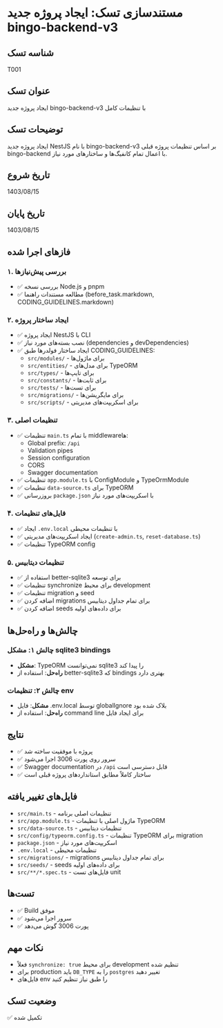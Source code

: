 # مستندسازی تسک: ایجاد پروژه جدید bingo-backend-v3

## شناسه تسک
T001

## عنوان تسک
ایجاد پروژه جدید bingo-backend-v3 با تنظیمات کامل

## توضیحات تسک
ایجاد پروژه جدید NestJS با نام bingo-backend-v3 بر اساس تنظیمات پروژه قبلی bingo-backend با اعمال تمام کانفیگ‌ها و ساختارهای مورد نیاز.

## تاریخ شروع
1403/08/15

## تاریخ پایان
1403/08/15

## فازهای اجرا شده

### ۱. بررسی پیش‌نیازها
- ✅ بررسی نسخه Node.js و pnpm
- ✅ مطالعه مستندات راهنما (before_task.markdown, CODING_GUIDELINES.markdown)

### ۲. ایجاد ساختار پروژه
- ✅ ایجاد پروژه NestJS با CLI
- ✅ نصب بسته‌های مورد نیاز (dependencies و devDependencies)
- ✅ ایجاد ساختار فولدرها طبق CODING_GUIDELINES:
  - `src/modules/` - برای ماژول‌ها
  - `src/entities/` - برای مدل‌های TypeORM
  - `src/types/` - برای تایپ‌ها
  - `src/constants/` - برای ثابت‌ها
  - `src/tests/` - برای تست‌ها
  - `src/migrations/` - برای مایگریشن‌ها
  - `src/scripts/` - برای اسکریپت‌های مدیریتی

### ۳. تنظیمات اصلی
- ✅ تنظیمات `main.ts` با تمام middlewareها:
  - Global prefix: `/api`
  - Validation pipes
  - Session configuration
  - CORS
  - Swagger documentation
- ✅ تنظیمات `app.module.ts` با ConfigModule و TypeOrmModule
- ✅ تنظیمات `data-source.ts` برای TypeORM
- ✅ بروزرسانی `package.json` با اسکریپت‌های مورد نیاز

### ۴. فایل‌های تنظیمات
- ✅ ایجاد `.env.local` با تنظیمات محیطی
- ✅ ایجاد اسکریپت‌های مدیریتی (`create-admin.ts`, `reset-database.ts`)
- ✅ تنظیمات TypeORM config

### ۵. تنظیمات دیتابیس
- ✅ استفاده از better-sqlite3 برای توسعه
- ✅ تنظیمات synchronize برای محیط development
- ✅ تنظیمات migration و seed
- ✅ اضافه کردن migrations برای تمام جداول دیتابیس
- ✅ اضافه کردن seeds برای داده‌های اولیه

## چالش‌ها و راه‌حل‌ها

### چالش ۱: مشکل sqlite3 bindings
- **مشکل**: TypeORM نمی‌توانست sqlite3 را پیدا کند
- **راه‌حل**: استفاده از better-sqlite3 که bindings بهتری دارد

### چالش ۲: تنظیمات env
- **مشکل**: فایل .env.local توسط globalIgnore بلاک شده بود
- **راه‌حل**: استفاده از command line برای ایجاد فایل

## نتایج
- ✅ پروژه با موفقیت ساخته شد
- ✅ سرور روی پورت 3006 اجرا می‌شود
- ✅ Swagger documentation در `/api` قابل دسترسی است
- ✅ ساختار کاملاً مطابق استانداردهای پروژه قبلی است

## فایل‌های تغییر یافته
- `src/main.ts` - تنظیمات اصلی برنامه
- `src/app.module.ts` - ماژول اصلی با تنظیمات TypeORM
- `src/data-source.ts` - تنظیمات دیتابیس
- `src/config/typeorm.config.ts` - تنظیمات TypeORM برای migration
- `package.json` - اسکریپت‌های مورد نیاز
- `.env.local` - تنظیمات محیطی
- `src/migrations/` - migrations برای تمام جداول دیتابیس
- `src/seeds/` - seeds برای داده‌های اولیه
- `src/**/*.spec.ts` - فایل‌های تست unit

## تست‌ها
- ✅ Build موفق
- ✅ سرور اجرا می‌شود
- ✅ پورت 3006 گوش می‌دهد

## نکات مهم
- فعلاً `synchronize: true` برای محیط development تنظیم شده
- برای production باید `DB_TYPE` را به `postgres` تغییر دهید
- فایل‌های env را طبق نیاز تنظیم کنید

## وضعیت تسک
✅ تکمیل شده
